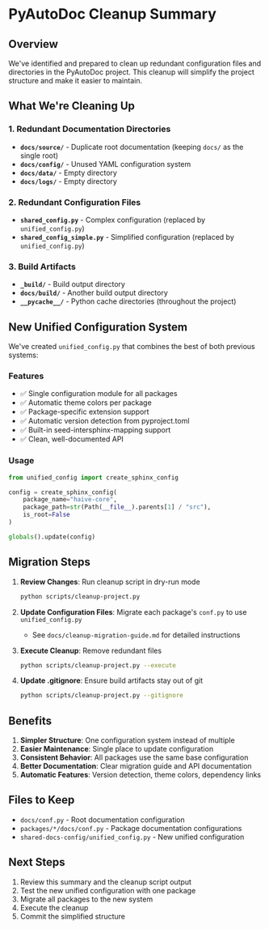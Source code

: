 # PyAutoDoc Cleanup Summary

## Overview

We've identified and prepared to clean up redundant configuration files and directories in the PyAutoDoc project. This cleanup will simplify the project structure and make it easier to maintain.

## What We're Cleaning Up

### 1. Redundant Documentation Directories
- **`docs/source/`** - Duplicate root documentation (keeping `docs/` as the single root)
- **`docs/config/`** - Unused YAML configuration system
- **`docs/data/`** - Empty directory
- **`docs/logs/`** - Empty directory

### 2. Redundant Configuration Files
- **`shared_config.py`** - Complex configuration (replaced by `unified_config.py`)
- **`shared_config_simple.py`** - Simplified configuration (replaced by `unified_config.py`)

### 3. Build Artifacts
- **`_build/`** - Build output directory
- **`docs/build/`** - Another build output directory
- **`__pycache__/`** - Python cache directories (throughout the project)

## New Unified Configuration System

We've created `unified_config.py` that combines the best of both previous systems:

### Features
- ✅ Single configuration module for all packages
- ✅ Automatic theme colors per package
- ✅ Package-specific extension support
- ✅ Automatic version detection from pyproject.toml
- ✅ Built-in seed-intersphinx-mapping support
- ✅ Clean, well-documented API

### Usage
```python
from unified_config import create_sphinx_config

config = create_sphinx_config(
    package_name="haive-core",
    package_path=str(Path(__file__).parents[1] / "src"),
    is_root=False
)

globals().update(config)
```

## Migration Steps

1. **Review Changes**: Run cleanup script in dry-run mode
   ```bash
   python scripts/cleanup-project.py
   ```

2. **Update Configuration Files**: Migrate each package's `conf.py` to use `unified_config.py`
   - See `docs/cleanup-migration-guide.md` for detailed instructions

3. **Execute Cleanup**: Remove redundant files
   ```bash
   python scripts/cleanup-project.py --execute
   ```

4. **Update .gitignore**: Ensure build artifacts stay out of git
   ```bash
   python scripts/cleanup-project.py --gitignore
   ```

## Benefits

1. **Simpler Structure**: One configuration system instead of multiple
2. **Easier Maintenance**: Single place to update configuration
3. **Consistent Behavior**: All packages use the same base configuration
4. **Better Documentation**: Clear migration guide and API documentation
5. **Automatic Features**: Version detection, theme colors, dependency links

## Files to Keep

- `docs/conf.py` - Root documentation configuration
- `packages/*/docs/conf.py` - Package documentation configurations
- `shared-docs-config/unified_config.py` - New unified configuration

## Next Steps

1. Review this summary and the cleanup script output
2. Test the new unified configuration with one package
3. Migrate all packages to the new system
4. Execute the cleanup
5. Commit the simplified structure
